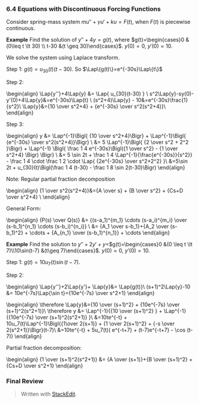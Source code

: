 
### 6.4 Equations with Discontinuous Forcing Functions

Consider spring-mass system $mu''+\gamma u' + ku = F(t)$, when $F(t)$ is piecewise continuous. 

**Example** Find the solution of $y''+4y=g(t)$, where $g(t)=\begin{cases}0 &(0\leq t \lt 30) \\ t-30 &(t \geq 30)\end{cases}$. $y(0)=0$, $y'(0)=10$. 

We solve the system using Laplace transform. 

Step 1: $g(t)=u_{30}(t)(t-30)$. So $\Lap\{g(t)\}=e^{-30s}\Lap\{t\}$

Step 2: 

\begin{align}
\Lap\{y''\}+4\Lap\{y\} &= \Lap\{ u_{30}(t-30) \} \\
s^2\Lap\{y\}-sy(0)-y'(0)+4\Lap\{y\}&=e^{-30s}\Lap\{t\} \\
(s^2+4)\Lap\{y\} - 10&=e^{-30s}\frac{1}{s^2}\\
\Lap\{y\}&={10 \over s^2+4} + {e^{-30s} \over s^2(s^2+4)}\\
\end{align}

Step 3: 

\begin{align}
y &= \Lap^{-1}\Bigl\{ {10 \over s^2+4}\Bigr\} +  \Lap^{-1}\Bigl\{ {e^{-30s} \over s^2(s^2+4)}\Bigr\} \\
&= 5 \Lap^{-1}\Bigl\{ {2 \over s^2 + 2^2 }\Bigr\} + \Lap^{-1} \Bigl\{ \frac 1 4 e^{-30s}\Bigl({1 \over s^2} - {1 \over s^2+4} \Bigr) \Bigr\} \\
&= 5 \sin 2t + \frac 1 4 \Lap^{-1}\{\frac{e^{-30s}}{s^2}\} - \frac 1 4 \cdot \frac 1 2 \cdot \Lap\{ {2e^{-30s} \over s^2+2^2} \}\\
&=5\sin 2t + u_{30}(t)\Bigl(\frac 1 4 (t-30) - \frac 1 8 \sin 2(t-30)\Bigr)
\end{align}

Note: Regular partial fraction decomposition

\begin{align}
{1 \over s^2(s^2+4)}&={A \over s} + {B \over s^2} + {Cs+D \over s^2+4} \\
\end{align}

General Form: 

\begin{align}
{P(s) \over Q(s)} &= {(s-a_1)^{m_1} \cdots (s-a_i)^{m_i} \over (s-b_1)^{n_1} \cdots (s-b_i)^{n_i}} \\
&= {A_1 \over s-b_1}+{A_2 \over (s-b_1)^2} + \cdots + {A_{n_1} \over (s-b_1)^{n_1}} + \cdots
\end{align}

**Example** Find the solution to $y''+2y'+y=$$g(t)=\begin{cases}0 &(0 \leq t \lt 7)\\10\sin(t-7) &(t\geq 7)\end{cases}$. $y(0)=0$, $y'(0)=10$.

Step 1: $g(t)=10u_7(t)\sin(t-7)$. 

Step 2: 

\begin{align}
\Lap\{y''\}+2\Lap\{y'\}+ \Lap\{y\}&= \Lap\{g(t)\}\\
(s+1)^2\Lap\{y\}-10 &= 10e^{-7s}\Lap\{\sin t\}={10e^{-7s} \over s^2+1}
\end{align}

\begin{align}
\therefore \Lap\{y\}&={10 \over (s+1)^2} + {10e^{-7s} \over (s+1)^2(s^2+1)}\\
\therefore y &= \Lap^{-1}\{{10 \over (s+1)^2} \} + \Lap^{-1}\{{10e^{-7s} \over (s+1)^2(s^2+1)} \}\\
&=10te^{-t} + 10u_7(t)\Lap^{-1}\Bigl\{{1\over 2(s+1)} + {1 \over 2(s+1)^2} + {-s \over 2(s^2+1)}\Bigr\}(t-7)\\
&=10te^{-t} + 5u_7(t)( e^{-t+7} + (t-7)e^{-t+7} - \cos (t-7))
\end{align}

Partial fraction decomposition: 

\begin{align}
{1 \over (s+1)^2(s^2+1)} &= {A \over (s+1)}+{B \over (s+1)^2} + {Cs+D \over s^2+1}
\end{align}

### Final Review



> Written with [StackEdit](https://stackedit.io/).